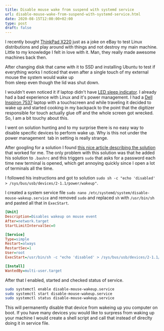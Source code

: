 ```yaml
---
title: Disable mouse wake from suspend with systemd service
url: disable-mouse-wake-from-suspend-with-systemd-service.html
date: 2020-08-15T12:00:00+02:00
type: post
draft: false
---
```


I recently bought [ThinkPad
X220](https://www.laptopmag.com/reviews/laptops/lenovo-thinkpad-x220) just as a
joke on eBay to test Linux distributions and play around with things and not
destroy my main machine. Little to my knowledge I felt in love with it.  Man,
they really made awesome machines back then.

After changing disk that came with it to SSD and installing Ubuntu to test if 
everything works I noticed that even after a single touch of my external mouse
the system would wake up from sleep even though the lid was shut down.

I wouldn't even noticed it if laptop didn't have [LED
sleep indicator](https://support.lenovo.com/lk/en/solutions/~/media/Images/ContentImages/p/pd025386_x1_status_03.ashx?w=426&h=262).
I already had a bad experience with Linux and it's power management. I had a
[Dell Inspiron 7537](https://www.pcmag.com/reviews/dell-inspiron-15-7537) laptop
with a touchscreen and while traveling it decided to wake up and started cooking
in my backpack to the point that the digitizer responsible for touch actually
glue off and the whole screen got wrecked. So, I am a bit touchy about this.

I went on solution hunting and to my surprise there is no easy way to disable
specific devices to perform wake up. Why is this not under the power management 
tab in setting is really strange.

After googling for a solution I found [this nice article describing the
solution](https://codetrips.com/2020/03/18/ubuntu-disable-mouse-wake-from-suspend/)
that worked for me. The only problem with this solution was that he added his
solution to `.bashrc` and this triggers `sudo` that asks for a password each
time new terminal is opened, which get annoying quickly since I open a lot of
terminals all the time.

I followed his instructions and got to solution `sudo sh -c "echo 'disabled' >
/sys/bus/usb/devices/2-1.1/power/wakeup"`.

I created a system service file `sudo nano
/etc/systemd/system/disable-mouse-wakeup.service` and removed `sudo` and
replaced `sh` with `/usr/bin/sh` and pasted all that in `ExecStart`.

```ini
[Unit]
Description=Disables wakeup on mouse event
After=network.target
StartLimitIntervalSec=0

[Service]
Type=simple
Restart=always
RestartSec=1
User=root
ExecStart=/usr/bin/sh -c "echo 'disabled' > /sys/bus/usb/devices/2-1.1/power/wakeup"

[Install]
WantedBy=multi-user.target
```

After that I enabled, started and checked status of service.

```sh
sudo systemctl enable disable-mouse-wakeup.service
sudo systemctl start disable-mouse-wakeup.service
sudo systemctl status disable-mouse-wakeup.service
```

This will permanently disable that device from wakeing up you computer on boot.
If you have many devices you would like to surpress from waking up your machine
I would create a shell script and call that instead of direclty doing it in
service file.
